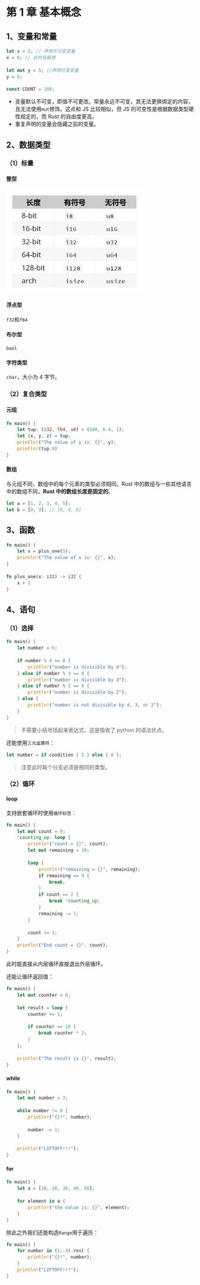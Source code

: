 # 第 1 章 基本概念

## 1、变量和常量

```rust
let x = 5; // 声明不可变变量
x = 6; // 此时会报错

let mut y = 5; //声明可变变量
y = 6;

const COUNT = 100;
```

- 变量默认不可变，即值不可更改。常量永远不可变，其无法更换绑定的内容，且无法使用`mut`修饰。这点和 JS 比较相似，但 JS 的可变性是根据数据类型硬性规定的，而 Rust 的自由度更高。
- 重复声明的变量会隐藏之前的变量。

## 2、数据类型

### （1）标量

#### 整型

<img src="./img/image-20220410105418423.png" alt="image-20220410105418423" style="zoom:80%;" />

#### 浮点型

`f32`和`f64`

#### 布尔型

`bool`

#### 字符类型

`char`，大小为 4 字节。

### （2）复合类型

#### 元组

```rust {3}
fn main() {
    let tup: (i32, f64, u8) = (500, 6.4, 1);
    let (x, y, z) = tup;
    println!("The value of y is: {}", y);
    println!(tup.0)
}
```

#### 数组

与元组不同，数组中的每个元素的类型必须相同。Rust 中的数组与一些其他语言中的数组不同，**Rust 中的数组长度是固定的**。

```rust
let a = [1, 2, 3, 4, 5];
let b = [0; 3];	// [0, 0, 0]
```

## 3、函数

```rust {6}
fn main() {
    let x = plus_one(5);
    println!("The value of x is: {}", x);
}

fn plus_one(x: i32) -> i32 {
    x + 1
}
```

## 4、语句

### （1）选择

```rust
fn main() {
    let number = 6;

    if number % 4 == 0 {
        println!("number is divisible by 4");
    } else if number % 3 == 0 {
        println!("number is divisible by 3");
    } else if number % 2 == 0 {
        println!("number is divisible by 2");
    } else {
        println!("number is not divisible by 4, 3, or 2");
    }
}
```

> 不需要小括号括起来表达式，这是吸收了 python 的语法优点。

还能使用`三元运算符`：

```rust
let number = if condition { 5 } else { 6 };
```

> 注意此时每个分支必须是相同的类型。

### （2）循环

#### loop

支持嵌套循环时使用`循环标签`：

```rust {3,13}
fn main() {
    let mut count = 0;
    'counting_up: loop {
        println!("count = {}", count);
        let mut remaining = 10;

        loop {
            println!("remaining = {}", remaining);
            if remaining == 9 {
                break;
            }
            if count == 2 {
                break 'counting_up;
            }
            remaining -= 1;
        }

        count += 1;
    }
    println!("End count = {}", count);
}
```

此时能直接从内层循环直接退出外层循环。

还能让循环返回值：

```rust {8}
fn main() {
    let mut counter = 0;

    let result = loop {
        counter += 1;

        if counter == 10 {
            break counter * 2;
        }
    };

    println!("The result is {}", result);
}
```

#### while

```rust
fn main() {
    let mut number = 3;

    while number != 0 {
        println!("{}!", number);

        number -= 1;
    }

    println!("LIFTOFF!!!");
}
```

#### for

```rust
fn main() {
    let a = [10, 20, 30, 40, 50];

    for element in a {
        println!("the value is: {}", element);
    }
}
```

除此之外我们还能构造`Range`用于遍历：

```rust
fn main() {
    for number in (1..4).rev( {
        println!("{}!", number);
    }
    println!("LIFTOFF!!!");
}
```
